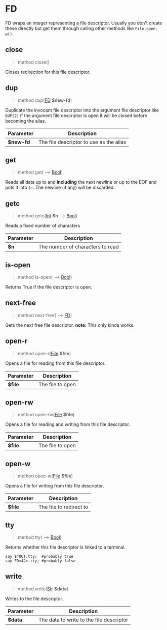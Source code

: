 # FD
 FD wraps an integer representing a file descriptor. Usually you don't create these directly but get them through calling other methods like `File.open-w()`.
## close
>method close()


 Closes redirection for this file descriptor.
## dup
>method dup([FD](./FD.md) **$new-fd**)


 Duplicate the invocant file descriptor into the argument file descriptor like `DUP(2)` if the argument file descriptor is open it will be closed before becoming the alias.

|Parameter|Description|
|---------|-----------|
|**$new-fd**| The file descriptor to use as the alias|
## get
>method get( ⟶ [Bool](./Bool.md))


 Reads all data up to and **including** the next newline or up to the EOF and puts it into `$~`. The newline (if any) will be discarded.
## getc
>method getc([Int](./Int.md) **$n** ⟶ [Bool](./Bool.md))


 Reads a fixed number of characters

|Parameter|Description|
|---------|-----------|
|**$n**| The number of characters to read|
## is-open
>method is-open( ⟶ [Bool](./Bool.md))


 Returns True if the file descriptor is open.
## next-free
>method next-free( ⟶ [FD](./FD.md))


 Gets the next free file descriptor. **note:** This only kinda works.
## open-r
>method open-r([File](./File.md) **$file**)


 Opens a file for reading from this file descriptor.

|Parameter|Description|
|---------|-----------|
|**$file**| The file to open|
## open-rw
>method open-rw([File](./File.md) **$file**)


 Opens a file for reading and writing from this file descriptor.

|Parameter|Description|
|---------|-----------|
|**$file**| The file to open|
## open-w
>method open-w([File](./File.md) **$file**)


 Opens a file for writing from this file descriptor.

|Parameter|Description|
|---------|-----------|
|**$file**| The file to redirect to|
## tty
>method tty( ⟶ [Bool](./Bool.md))


 Returns whether this file descriptor is linked to a terminal.
```perl6
say $*OUT.tty;  #probably true
say FD<42>.tty; #probably false
```
## write
>method write([Str](./Str.md) **$data**)


 Writes to the file descriptor.

|Parameter|Description|
|---------|-----------|
|**$data**| The data to write to the file descriptor|

